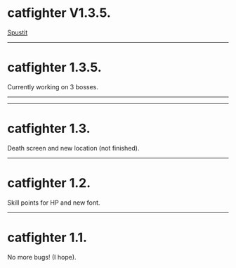 # catfighter V1.3.5.
[Spustit](https://OreonCZ.github.io/catfighter/)
<hr>
<h1>catfighter 1.3.5.</h2>
<p>Currently working on 3 bosses.</p>
<hr>
<hr>
<h1>catfighter 1.3.</h2>
<p>Death screen and new location (not finished).</p>
<hr>
<h1>catfighter 1.2.</h2>
<p>Skill points for HP and new font.</p>
<hr>
<h1>catfighter 1.1.</h2>
<p>No more bugs! (I hope).</p>
